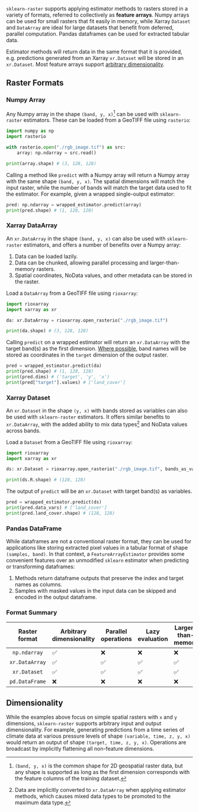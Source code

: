 `sklearn-raster` supports applying estimator methods to rasters stored in a variety of formats, referred to collectively as **feature arrays**. Numpy arrays can be used for small rasters that fit easily in memory, while Xarray `Dataset` and `DataArray` are ideal for large datasets that benefit from deferred, parallel computation. Pandas dataframes can be used for extracted tabular data. 

Estimator methods will return data in the same format that it is provided, e.g. predictions generated from an Xarray `xr.Dataset` will be stored in an `xr.Dataset`. Most feature arrays support [arbitrary dimensionality](#dimensionality).

## Raster Formats

### Numpy Array

Any Numpy array in the shape `(band, y, x)`[^bands] can be used with `sklearn-raster` estimators. These can be loaded from a GeoTIFF file using `rasterio`:

```python
import numpy as np
import rasterio

with rasterio.open("./rgb_image.tif") as src:
    array: np.ndarray = src.read()

print(array.shape) # (3, 128, 128)
```

Calling a method like `predict` with a Numpy array will return a Numpy array with the same shape `(band, y, x)`. The spatial dimensions will match the input raster, while the number of bands will match the target data used to fit the estimator. For example, given a wrapped single-output estimator:

```python
pred: np.ndarray = wrapped_estimator.predict(array)
print(pred.shape) # (1, 128, 128) 
```

### Xarray DataArray

An `xr.DataArray` in the shape `(band, y, x)` can also be used with `sklearn-raster` estimators, and offers a number of benefits over a Numpy array:

1. Data can be loaded lazily.
2. Data can be chunked, allowing parallel processing and larger-than-memory rasters.
3. Spatial coordinates, NoData values, and other metadata can be stored in the raster.

Load a `DataArray` from a GeoTIFF file using `rioxarray`:

```python
import rioxarray
import xarray as xr

da: xr.DataArray = rioxarray.open_rasterio("./rgb_image.tif")

print(da.shape) # (3, 128, 128)
```

Calling `predict` on a wrapped estimator will return an `xr.DataArray` with the target band(s) as the first dimension. [Where possible](metadata.md#band-names), band names will be stored as coordinates in the `target` dimension of the output raster.

```python
pred = wrapped_estimator.predict(da)
print(pred.shape) # (1, 128, 128)
print(pred.dims) # ('target', 'y', 'x')
print(pred["target"].values) # ['land_cover']
```

### Xarray Dataset

An `xr.Dataset` in the shape `(y, x)` with bands stored as variables can also be used with `sklearn-raster` estimators. It offers similar benefits to `xr.DataArray`, with the added ability to mix data types[^mixed-types] and NoData values across bands. 

Load a `Dataset` from a GeoTIFF file using `rioxarray`:

```python
import rioxarray
import xarray as xr

ds: xr.Dataset = rioxarray.open_rasterio("./rgb_image.tif", bands_as_variables=True)

print(ds.R.shape) # (128, 128)
```

The output of `predict` will be an `xr.Dataset` with target band(s) as variables.

```python
pred = wrapped_estimator.predict(ds)
print(pred.data_vars) # ['land_cover']
print(pred.land_cover.shape) # (128, 128)
```

### Pandas DataFrame

While dataframes are not a conventional raster format, they can be used for applications like storing extracted pixel values in a tabular format of shape `(samples, band)`. In that context, a `FeatureArrayEstimator` provides some convenient features over an unmodified `sklearn` estimator when predicting or transforming dataframes:

1. Methods return dataframe outputs that preserve the index and target names as columns.
2. Samples with masked values in the input data can be skipped and encoded in the output dataframe.

### Format Summary

| <div style="width: 100px;">Raster format</div> | Arbitrary dimensionality | Parallel operations | Lazy evaluation | Larger-than-memory | Metadata attributes |
|:-------------:|--------------------------|---------------------|-----------------|--------------------|---------------------|
| `np.ndarray` | ✅ |❌ | ❌ | ❌ | ❌ |
| `xr.DataArray` | ✅ | ✅ | ✅ | ✅ | ✅ |
| `xr.Dataset` | ✅ | ✅ | ✅ | ✅ | ✅ |
| `pd.DataFrame` | ❌ |❌ | ❌ | ❌ | ❌ |

## Dimensionality

While the examples above focus on simple spatial rasters with `x` and `y` dimensions, `sklearn-raster` supports arbitrary input and output dimensionality. For example, generating predictions from a time series of climate data at various pressure levels of shape `(variable, time, z, y, x)` would return an output of shape `(target, time, z, y, x)`. Operations are broadcast by implicitly flattening all non-feature dimensions.

[^bands]: `(band, y, x)` is the common shape for 2D geospatial raster data, but any shape is supported as long as the first dimension corresponds with the feature columns of the training dataset.

[^mixed-types]: Data are implicitly converted to `xr.DataArray` when applying estimator methods, which causes mixed data types to be promoted to the maximum data type.